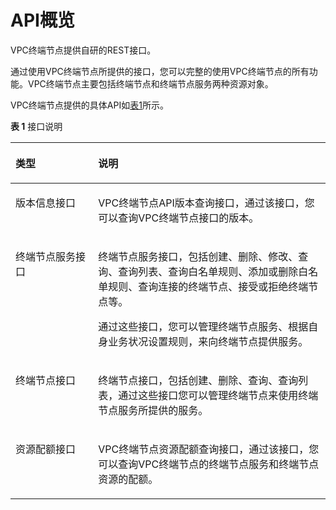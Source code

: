 # API概览<a name="zh-cn_topic_0130978826"></a>

VPC终端节点提供自研的REST接口。

通过使用VPC终端节点所提供的接口，您可以完整的使用VPC终端节点的所有功能。VPC终端节点主要包括终端节点和终端节点服务两种资源对象。

VPC终端节点提供的具体API如[表1](#zh-cn_topic_0178454981_zh-cn_topic_0173706804_table420812113211)所示。

**表 1**  接口说明

<a name="zh-cn_topic_0178454981_zh-cn_topic_0173706804_table420812113211"></a>
<table><thead align="left"><tr id="zh-cn_topic_0178454981_zh-cn_topic_0173706804_row1527972153211"><th class="cellrowborder" valign="top" width="26.25%" id="mcps1.2.3.1.1"><p id="zh-cn_topic_0178454981_zh-cn_topic_0173706804_p427918210322"><a name="zh-cn_topic_0178454981_zh-cn_topic_0173706804_p427918210322"></a><a name="zh-cn_topic_0178454981_zh-cn_topic_0173706804_p427918210322"></a>类型</p>
</th>
<th class="cellrowborder" valign="top" width="73.75%" id="mcps1.2.3.1.2"><p id="zh-cn_topic_0178454981_zh-cn_topic_0173706804_p12279121173212"><a name="zh-cn_topic_0178454981_zh-cn_topic_0173706804_p12279121173212"></a><a name="zh-cn_topic_0178454981_zh-cn_topic_0173706804_p12279121173212"></a>说明</p>
</th>
</tr>
</thead>
<tbody><tr id="row1940921382316"><td class="cellrowborder" valign="top" width="26.25%" headers="mcps1.2.3.1.1 "><p id="p7332214162313"><a name="p7332214162313"></a><a name="p7332214162313"></a>版本信息接口</p>
</td>
<td class="cellrowborder" valign="top" width="73.75%" headers="mcps1.2.3.1.2 "><p id="p14332191419235"><a name="p14332191419235"></a><a name="p14332191419235"></a>VPC终端节点API版本查询接口，通过该接口，您可以查询VPC终端节点接口的版本。</p>
</td>
</tr>
<tr id="zh-cn_topic_0178454981_zh-cn_topic_0173706804_row1227932183218"><td class="cellrowborder" valign="top" width="26.25%" headers="mcps1.2.3.1.1 "><p id="zh-cn_topic_0178454981_zh-cn_topic_0173706804_p11201229163219"><a name="zh-cn_topic_0178454981_zh-cn_topic_0173706804_p11201229163219"></a><a name="zh-cn_topic_0178454981_zh-cn_topic_0173706804_p11201229163219"></a>终端节点服务接口</p>
</td>
<td class="cellrowborder" valign="top" width="73.75%" headers="mcps1.2.3.1.2 "><p id="zh-cn_topic_0178454981_zh-cn_topic_0173706804_p1279521143211"><a name="zh-cn_topic_0178454981_zh-cn_topic_0173706804_p1279521143211"></a><a name="zh-cn_topic_0178454981_zh-cn_topic_0173706804_p1279521143211"></a>终端节点服务接口，包括创建、删除、修改、查询、查询列表、查询白名单规则、添加或删除白名单规则、查询连接的终端节点、接受或拒绝终端节点等。</p>
<p id="zh-cn_topic_0178454981_zh-cn_topic_0173706804_p11279162110325"><a name="zh-cn_topic_0178454981_zh-cn_topic_0173706804_p11279162110325"></a><a name="zh-cn_topic_0178454981_zh-cn_topic_0173706804_p11279162110325"></a>通过这些接口，您可以管理终端节点服务、根据自身业务状况设置规则，来向终端节点提供服务。</p>
</td>
</tr>
<tr id="zh-cn_topic_0178454981_zh-cn_topic_0173706804_row227972163219"><td class="cellrowborder" valign="top" width="26.25%" headers="mcps1.2.3.1.1 "><p id="zh-cn_topic_0178454981_zh-cn_topic_0173706804_p2686535123212"><a name="zh-cn_topic_0178454981_zh-cn_topic_0173706804_p2686535123212"></a><a name="zh-cn_topic_0178454981_zh-cn_topic_0173706804_p2686535123212"></a>终端节点接口</p>
</td>
<td class="cellrowborder" valign="top" width="73.75%" headers="mcps1.2.3.1.2 "><p id="zh-cn_topic_0178454981_zh-cn_topic_0173706804_p103673385325"><a name="zh-cn_topic_0178454981_zh-cn_topic_0173706804_p103673385325"></a><a name="zh-cn_topic_0178454981_zh-cn_topic_0173706804_p103673385325"></a>终端节点接口，包括创建、删除、查询、查询列表，通过这些接口您可以管理终端节点来使用终端节点服务所提供的服务。</p>
</td>
</tr>
<tr id="zh-cn_topic_0178454981_row393263416215"><td class="cellrowborder" valign="top" width="26.25%" headers="mcps1.2.3.1.1 "><p id="zh-cn_topic_0178454981_p149326341827"><a name="zh-cn_topic_0178454981_p149326341827"></a><a name="zh-cn_topic_0178454981_p149326341827"></a>资源配额接口</p>
</td>
<td class="cellrowborder" valign="top" width="73.75%" headers="mcps1.2.3.1.2 "><p id="zh-cn_topic_0178454981_p293212340215"><a name="zh-cn_topic_0178454981_p293212340215"></a><a name="zh-cn_topic_0178454981_p293212340215"></a>VPC终端节点资源配额查询接口，通过该接口，您可以查询VPC终端节点的终端节点服务和终端节点资源的配额。</p>
</td>
</tr>
</tbody>
</table>

